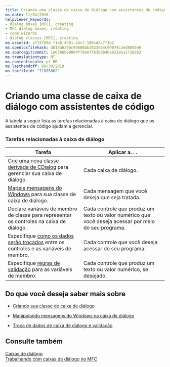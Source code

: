 ```yaml
---
title: Criando uma classe de caixa de diálogo com assistentes de código
ms.date: 11/04/2016
helpviewer_keywords:
- dialog boxes [MFC], creating
- MFC dialog boxes, creating
- code wizards
- dialog classes [MFC], creating
ms.assetid: a7157b9d-f1a8-4381-a4cf-180cd2c7f1b2
ms.openlocfilehash: dd18a639bc94686bb3023d64c09074ca4d808546
ms.sourcegitcommit: 1e6386be9084f70def7b3b8b4bab319a117102b2
ms.translationtype: MT
ms.contentlocale: pt-BR
ms.lasthandoff: 09/30/2019
ms.locfileid: "71685862"
---
```

# <a name="creating-a-dialog-class-with-code-wizards"></a>Criando uma classe de caixa de diálogo com assistentes de código

A tabela a seguir lista as tarefas relacionadas à caixa de diálogo que os assistentes de código ajudam a gerenciar.

### <a name="dialog-related-tasks"></a>Tarefas relacionadas à caixa de diálogo

|Tarefa|Aplicar a. . .|
|----------|--------------------|
|[Crie uma nova classe derivada de CDialog](../mfc/creating-your-dialog-class.md) para gerenciar sua caixa de diálogo.|Cada caixa de diálogo.|
|[Mapeie mensagens do Windows](../mfc/handling-windows-messages-in-your-dialog-box.md) para sua classe de caixa de diálogo.|Cada mensagem que você deseja que seja tratada.|
|Declare variáveis de membro de classe para representar os controles na caixa de diálogo.|Cada controle que produz um texto ou valor numérico que você deseja acessar por meio do seu programa.|
|Especifique [como os dados serão trocados](../mfc/dialog-data-exchange-and-validation.md) entre os controles e as variáveis de membro.|Cada controle que você deseja acessar do seu programa.|
|Especifique [regras de validação](../mfc/dialog-data-exchange-and-validation.md) para as variáveis de membro.|Cada controle que produz um texto ou valor numérico, se desejado.|

## <a name="what-do-you-want-to-know-more-about"></a>Do que você deseja saber mais sobre

- [Criando sua classe de caixa de diálogo](../mfc/creating-your-dialog-class.md)

- [Manipulando mensagens do Windows na caixa de diálogo](../mfc/handling-windows-messages-in-your-dialog-box.md)

- [Troca de dados de caixa de diálogo e validação](../mfc/dialog-data-exchange-and-validation.md)

## <a name="see-also"></a>Consulte também

[Caixas de diálogo](../mfc/dialog-boxes.md)<br/>
[Trabalhando com caixas de diálogo no MFC](../mfc/life-cycle-of-a-dialog-box.md)
